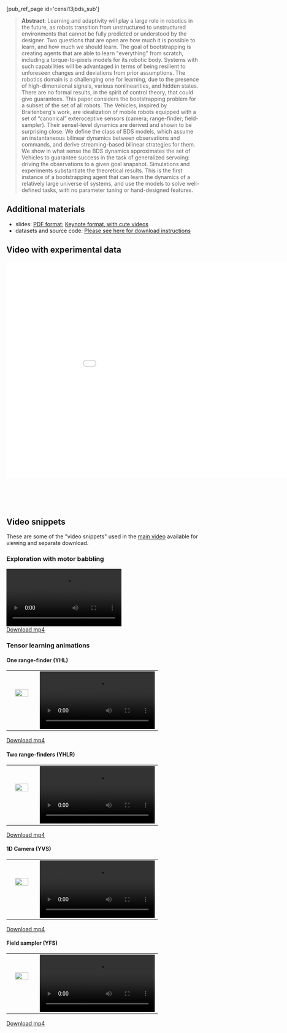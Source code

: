 [pub_ref_page id='censi13jbds_sub']

> **Abstract**: Learning and adaptivity will play a large role in robotics in the future, as robots transition from unstructured to unstructured environments that cannot be fully predicted or understood by the designer. Two questions that are open are how much it is possible to learn, and how much we should learn. The goal of bootstrapping is creating agents that are able to learn "everything" from scratch, including a torque-to-pixels models for its robotic body. Systems with such capabilities will be advantaged in terms of being resilient to unforeseen changes and deviations from prior assumptions. The robotics domain is a challenging one for learning, due to the presence of high-dimensional signals, various nonlinearities, and hidden states. There are no formal results, in the spirit of control theory, that could give guarantees. This paper considers the bootstrapping problem for a subset of the set of all robots. The Vehicles, inspired by Braitenberg's work, are idealization of mobile robots equipped with a set of “canonical” exteroceptive sensors (camera; range-finder; field-sampler). Their sensel-level dynamics are derived and shown to be surprising close. We define the class of BDS models, which assume an instantaneous bilinear dynamics between observations and commands, and derive streaming-based bilinear strategies for them. We show in what sense the BDS dynamics approximates the set of Vehicles to guarantee success in the task of generalized servoing: driving the observations to a given goal snapshot.  Simulations and experiments substantiate the theoretical results. This is the first instance of a bootstrapping agent that can learn the dynamics of a relatively large universe of systems, and use the models to solve well-defined tasks, with no parameter tuning or hand-designed features.

## Additional materials

- slides: [PDF format][slides-pdf]; [Keynote format, with cute videos][slides-key]
- datasets and source code: [Please see here for download instructions][code]

[code]: https://github.com/andreacensi/env_jbds/
[slides-pdf]: http://purl.org/censi/research/2013-jbds-slides.pdf
[slides-key]: http://purl.org/censi/research/2013-jbds-slides.key.zip


## Video with experimental data

<iframe src="//player.vimeo.com/video/80954603" width="1000" height="562" frameborder="0" webkitallowfullscreen mozallowfullscreen allowfullscreen></iframe>


<h2 style='margin-top: 5em'>Video snippets</h2>

These are some of the "video snippets" used in the [main video](http://player.vimeo.com/video/80954603) available for viewing and separate download.

### Exploration with motor babbling

<div class="flowplayer" data-ratio="0.5629">
   <video src="http://purl.org/censi/research/2013-jbds/videos/unicorn-babbling.mp4"></video>
</div>
<a href="http://purl.org/censi/research/2013-jbds/videos/unicorn-babbling.mp4">Download mp4</a>

### Tensor learning animations

<style>
TD.one { width: 20%; vertical-align: top; padding-top: 3em; padding-left: 1.4em;
padding-right: 1.4em;}
TD.one IMG { width: 100%;}
TD.two { width: 80%;}
</style>



#### One range-finder (YHL)

<table><tr>
    <td class='one'>
        <img src='http://purl.org/censi/research/2013-jbds/robot_icons/icon-unicornA_tw1_hl_sane_s4.pdf.png'/>
    </td>
    <td class='two'>
    <div class="flowplayer" data-ratio="0.5629">
       <video src="http://purl.org/censi/research/2013-jbds/videos/unicornA_tw1_hl_sane_s4-bdser_er4_i2_srl-alleps-video_bdse_learn_all_gs-spedup-chrome.mov.mp4"></video>
    </div></td>
    </tr>
</table>

<a href="http://purl.org/censi/research/2013-jbds/videos/unicornA_tw1_hl_sane_s4-bdser_er4_i2_srl-alleps-video_bdse_learn_all_gs-spedup-chrome.mov.mp4">Download mp4</a>


#### Two range-finders (YHLR)

<table><tr>
    <td class='one'>
        <img src='http://purl.org/censi/research/2013-jbds/robot_icons/icon-unicornA_tw1_hlhr_sane_s4.pdf.png'/>
    </td>
    <td class='two'>
    <div class="flowplayer" data-ratio="0.5629">
       <video src="http://purl.org/censi/research/2013-jbds/videos/unicornA_tw1_hlhr_sane_s4-bdser_er4_i2_srl-alleps-video_bdse_learn_all_gs-spedup-chrome.mov.mp4"></video>
    </div></td>
    </tr>
</table>

<a href="http://purl.org/censi/research/2013-jbds/videos/unicornA_tw1_hlhr_sane_s4-bdser_er4_i2_srl-alleps-video_bdse_learn_all_gs-spedup-chrome.mov.mp4">Download mp4</a>




#### 1D Camera (YVS)

<table><tr>
    <td class='one'>
        <img src='http://purl.org/censi/research/2013-jbds/robot_icons/icon-unicornA_tr1_cf_strip.pdf.png'/>
    </td>
    <td class='two'>
    <div class="flowplayer" data-ratio="0.5629">
       <video src="http://purl.org/censi/research/2013-jbds/videos/unicornA_tw1_cf_strip-bdser_e1_i2_ss-alleps-video_bdse_learn_all_gs-spedup-chrome.mov.mp4"></video>
    </div></td>
    </tr>
</table>


<a href="http://purl.org/censi/research/2013-jbds/videos/unicornA_tw1_cf_strip-bdser_e1_i2_ss-alleps-video_bdse_learn_all_gs-spedup-chrome.mov.mp4">Download mp4</a>

#### Field sampler (YFS)

<table><tr>
    <td class='one'>
        <img src='http://purl.org/censi/research/2013-jbds/robot_icons/icon-unicornA_tw1_fs1.pdf.png'/>
    </td>
    <td class='two'>
    <div class="flowplayer" data-ratio="0.5629">
       <video src="http://purl.org/censi/research/2013-jbds/videos/unicornA_tw1_fs1-bdse_e1_ss-alleps-video_bdse_learn_all_gs-spedup-chrome.mov.mp4"></video>
    </div></td>
    </tr>
</table>

<a href="http://purl.org/censi/research/2013-jbds/videos/unicornA_tw1_fs1-bdse_e1_ss-alleps-video_bdse_learn_all_gs-spedup-chrome.mov.mp4">Download mp4</a>






